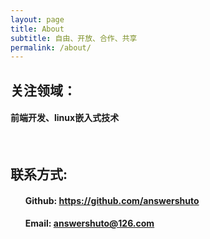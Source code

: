 ```yaml
---
layout: page
title: About
subtitle: 自由、开放、合作、共享
permalink: /about/
---
```


<h2><strong>关注领域：</strong></h2>

<h4>前端开发、linux嵌入式技术</h4>

<br>

<h2><strong>联系方式: </strong></h2>

<ul>
	<h4>Github: <a href="https://github.com/answershuto">https://github.com/answershuto</a></h4>
</ul>
<ul>
	<h4>Email: <a href="answershuto@126.com">answershuto@126.com</a></h4>
</ul>



